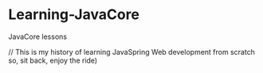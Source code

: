 # Learning-JavaCore
JavaCore lessons

// This is my history of learning JavaSpring Web development from scratch so, sit back, enjoy the ride)
